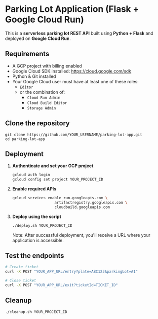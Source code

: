 # Parking Lot Application (Flask + Google Cloud Run)

This is a **serverless parking lot REST API** built using **Python + Flask** and deployed on **Google Cloud Run**.


## Requirements
- A GCP project with billing enabled
- Google Cloud SDK installed: https://cloud.google.com/sdk
- Python & Git installed
- Your Google Cloud user must have at least one of these roles:
  - `Editor`
  - or the combination of:
    - `Cloud Run Admin`
    - `Cloud Build Editor`
    - `Storage Admin`

## Clone the repository
    git clone https://github.com/YOUR_USERNAME/parking-lot-app.git
    cd parking-lot-app



## Deployment

1. **Authenticate and set your GCP project**
   ```bash
   gcloud auth login
   gcloud config set project YOUR_PROJECT_ID
   ```

2. **Enable required APIs**
   ```bash
   gcloud services enable run.googleapis.com \
                      artifactregistry.googleapis.com \
                      cloudbuild.googleapis.com
   ```

3. **Deploy using the script**
   ```bash
   ./deploy.sh YOUR_PROJECT_ID
   ```
   Note: After successful deployment, you'll receive a URL where your application is accessible.

## Test the endpoints
```bash
# Create ticket
curl -X POST "YOUR_APP_URL/entry?plate=ABC123&parkingLot=A1"

# Close ticket
curl -X POST "YOUR_APP_URL/exit?ticketId=TICKET_ID"
```

## Cleanup
```bash
./cleanup.sh YOUR_PROJECT_ID
``` 